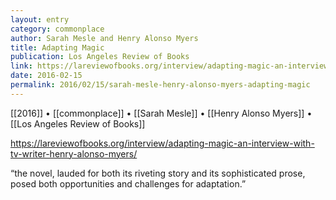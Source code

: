 ```yaml
---
layout: entry
category: commonplace
author: Sarah Mesle and Henry Alonso Myers
title: Adapting Magic
publication: Los Angeles Review of Books
link: https://lareviewofbooks.org/interview/adapting-magic-an-interview-with-tv-writer-henry-alonso-myers/
date: 2016-02-15
permalink: 2016/02/15/sarah-mesle-henry-alonso-myers-adapting-magic
---
```


[[2016]] • [[commonplace]] • [[Sarah Mesle]] • [[Henry Alonso Myers]] • [[Los Angeles Review of Books]]

https://lareviewofbooks.org/interview/adapting-magic-an-interview-with-tv-writer-henry-alonso-myers/

“the novel, lauded for both its riveting story and its sophisticated prose, posed both opportunities and challenges for adaptation.”
